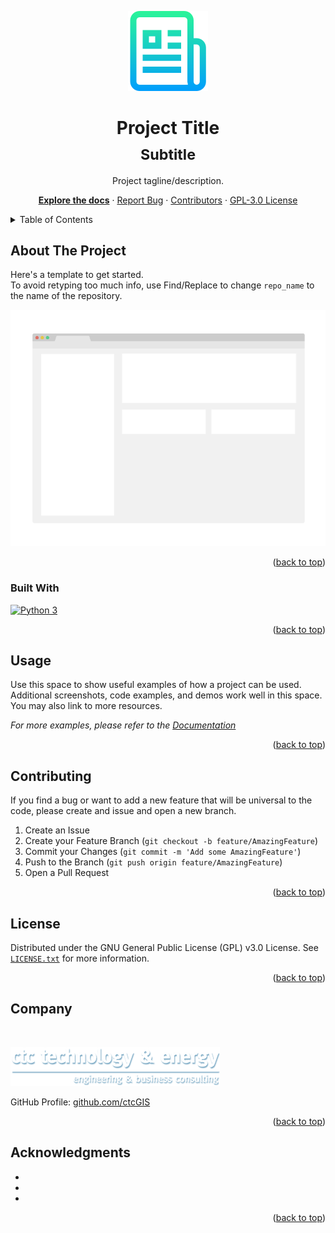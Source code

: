 <!-- Modified fork of othneildrew's Best-README-Template: https://github.com/othneildrew/Best-README-Template/ -->
<a name="readme-top"></a>



<!-- PROJECT HEADER -->
<div align="center">

  [![Icon][icon-img]][repo-url]

  <h1>
    Project Title
    <br>
    <sub>
      Subtitle
    </sub>
  </h1>
  <p>
    Project tagline/description.
  </p>
  <p>

[**Explore the docs**][docs-url] · [Report Bug][issues-url] · [Contributors][contributors-url] · [GPL-3.0 License][license-url]

  </p>
</div>


<!-- TABLE OF CONTENTS -->
<details>
  <summary>Table of Contents</summary>
  <ol>
    <li><a href="#about-the-project">About The Project</a></li>
    <li><a href="#usage">Usage</a></li>
    <li><a href="#contributing">Contributing</a></li>
    <li><a href="#license">License</a></li>
    <li><a href="#company">Company</a></li>
    <li><a href="#acknowledgments">Acknowledgments</a></li>
  </ol>
</details>



<!-- ABOUT THE PROJECT -->
## About The Project

Here's a template to get started. <br>
To avoid retyping too much info, use Find/Replace to change `repo_name` to the name of the repository.

![product-screenshot]

<p align="right">(<a href="#readme-top">back to top</a>)</p>



### Built With

[![Python 3][Python]][Python-url]

<p align="right">(<a href="#readme-top">back to top</a>)</p>



<!-- USAGE EXAMPLES -->
## Usage

Use this space to show useful examples of how a project can be used. Additional screenshots, code examples, and demos work well in this space. You may also link to more resources.

_For more examples, please refer to the [Documentation][docs-url]_

<p align="right">(<a href="#readme-top">back to top</a>)</p>



<!-- CONTRIBUTING -->
## Contributing

If you find a bug or want to add a new feature that will be universal to the code, please create and issue and open a new branch.

1. Create an Issue
2. Create your Feature Branch (`git checkout -b feature/AmazingFeature`)
3. Commit your Changes (`git commit -m 'Add some AmazingFeature'`)
4. Push to the Branch (`git push origin feature/AmazingFeature`)
5. Open a Pull Request

<p align="right">(<a href="#readme-top">back to top</a>)</p>



<!-- LICENSE -->
## License

Distributed under the GNU General Public License (GPL) v3.0 License. See [`LICENSE.txt`][license-url] for more information.

<p align="right">(<a href="#readme-top">back to top</a>)</p>



<!-- COMPANY -->
## Company

<br>

[![Logo][logo-large]][ctc-url]

GitHub Profile: [github.com/ctcGIS][ctc-github]

<p align="right">(<a href="#readme-top">back to top</a>)</p>



<!-- ACKNOWLEDGMENTS -->
## Acknowledgments

* []()
* []()
* []()

<p align="right">(<a href="#readme-top">back to top</a>)</p>



<!-- MARKDOWN LINKS & IMAGES -->
<!-- https://www.markdownguide.org/basic-syntax/#reference-style-links -->
[icon-img]: images/icon.png
[logo-small]: images/logo_small.png
[logo-large]: images/logo_large.png
[ctc-url]: https://www.ctcnet.us
[ctc-github]: https://github.com/ctcGIS
[repo-url]: https://github.com/ctcGIS/repo_name
[issues-url]: https://github.com/ctcGIS/repo_name/issues
[docs-url]: https://github.com/ctcGIS/repo_name/tree/main/docs
[contributors-url]: https://github.com/ctcGIS/repo_name/graphs/contributors
[license-url]: https://github.com/ctcGIS/repo_name/blob/main/LICENSE.txt
[product-screenshot]: images/screenshot.png
[Python]: https://img.shields.io/badge/python-3-blue?style=for-the-badge&logo=python&logoColor=white
[Python-url]: https://www.python.org/ 
